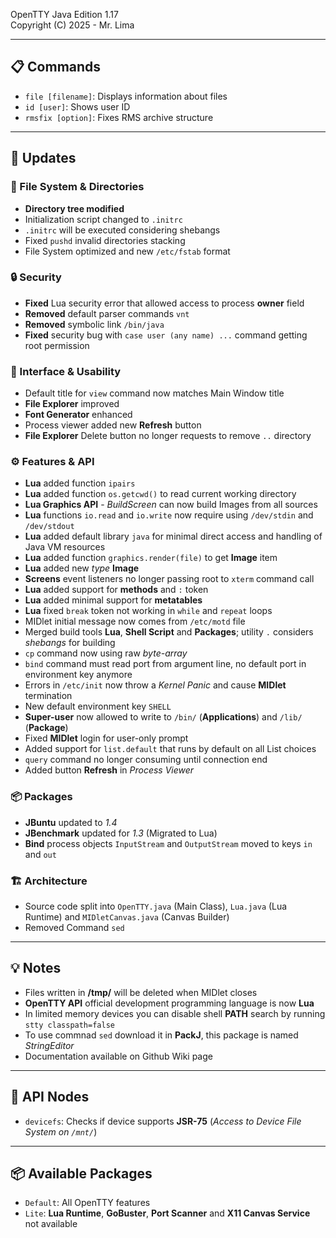 OpenTTY Java Edition 1.17  
Copyright (C) 2025 - Mr. Lima

---

## 📋 Commands

- `file [filename]`: Displays information about files
- `id [user]`: Shows user ID
- `rmsfix [option]`: Fixes RMS archive structure

---

## 🚀 Updates

### 📁 File System & Directories
- **Directory tree modified**
- Initialization script changed to `.initrc`
- `.initrc` will be executed considering shebangs
- Fixed `pushd` invalid directories stacking
- File System optimized and new `/etc/fstab` format

### 🔒 Security
- **Fixed** Lua security error that allowed access to process **owner** field
- **Removed** default parser commands `vnt`
- **Removed** symbolic link `/bin/java`
- **Fixed** security bug with `case user (any name) ...` command getting root permission

### 🎨 Interface & Usability
- Default title for `view` command now matches Main Window title
- **File Explorer** improved
- **Font Generator** enhanced
- Process viewer added new **Refresh** button
- **File Explorer** Delete button no longer requests to remove `..` directory

### ⚙️ Features & API
- **Lua** added function `ipairs`
- **Lua** added function `os.getcwd()` to read current working directory
- **Lua Graphics API** - _BuildScreen_ can now build Images from all sources
- **Lua** functions `io.read` and `io.write` now require using `/dev/stdin` and `/dev/stdout`
- **Lua** added default library `java` for minimal direct access and handling of Java VM resources
- **Lua** added function `graphics.render(file)` to get **Image** item
- **Lua** added new _type_ **Image**
- **Screens** event listeners no longer passing root to `xterm` command call
- **Lua** added support for **methods** and `:` token
- **Lua** added minimal support for **metatables**
- **Lua** fixed `break` token not working in `while` and `repeat` loops
- MIDlet initial message now comes from `/etc/motd` file
- Merged build tools **Lua**, **Shell Script** and **Packages**; utility `.` considers _shebangs_ for building
- `cp` command now using raw _byte-array_
- `bind` command must read port from argument line, no default port in environment key anymore
- Errors in `/etc/init` now throw a _Kernel Panic_ and cause **MIDlet** termination
- New default environment key `SHELL`
- **Super-user** now allowed to write to `/bin/` (**Applications**) and `/lib/` (**Package**)
- Fixed **MIDlet** login for user-only prompt
- Added support for `list.default` that runs by default on all List choices
- `query` command no longer consuming until connection end
- Added button **Refresh** in _Process Viewer_

### 📦 Packages
- **JBuntu** updated to _1.4_
- **JBenchmark** updated for _1.3_ (Migrated to Lua)
- **Bind** process objects `InputStream` and `OutputStream` moved to keys `in` and `out`

### 🏗️ Architecture
- Source code split into `OpenTTY.java` (Main Class), `Lua.java` (Lua Runtime) and `MIDletCanvas.java` (Canvas Builder)
- Removed Command `sed`

---

## 💡 Notes

- Files written in **/tmp/** will be deleted when MIDlet closes
- **OpenTTY API** official development programming language is now **Lua**
- In limited memory devices you can disable shell **PATH** search by running `stty classpath=false`
- To use commnad `sed` download it in **PackJ**, this package is named _StringEditor_
- Documentation available on Github Wiki page

---

## 🔌 API Nodes

- `devicefs`: Checks if device supports **JSR-75** (_Access to Device File System on `/mnt/`_)

---

## 📦 Available Packages

- `Default`: All OpenTTY features
- `Lite`: **Lua Runtime**, **GoBuster**, **Port Scanner** and **X11 Canvas Service** not available